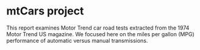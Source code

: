 # mtCars project

This report examines Motor Trend car road tests extracted from the 1974 Motor Trend US magazine.  We focused here on the miles per gallon (MPG) performance of
automatic versus manual transmissions.
